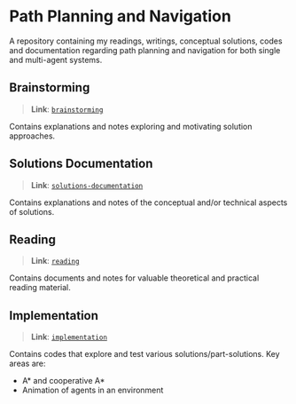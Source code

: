 # Path Planning and Navigation
A repository containing my readings, writings, conceptual solutions, codes and documentation regarding path planning and navigation for both single and multi-agent systems.

## Brainstorming
> **Link**: [`brainstorming`](./brainstorming)

Contains explanations and notes exploring and motivating solution approaches.

## Solutions Documentation
> **Link**: [`solutions-documentation`](./solutions-documentation)

Contains explanations and notes of the conceptual and/or technical aspects of solutions.

## Reading
> **Link**: [`reading`](./reading)

Contains documents and notes for valuable theoretical and practical reading material.

## Implementation
> **Link**: [`implementation`](./implementation)

Contains codes that explore and test various solutions/part-solutions. Key areas are:

- A\* and cooperative A\*
- Animation of agents in an environment

